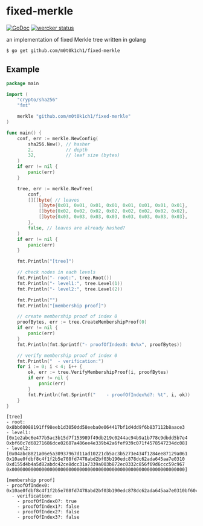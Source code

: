 # fixed-merkle

[![GoDoc](https://godoc.org/github.com/m0t0k1ch1/fixed-merkle?status.svg)](https://godoc.org/github.com/m0t0k1ch1/fixed-merkle) [![wercker status](https://app.wercker.com/status/358afd292494eaeb78e289507d4af25c/s/master "wercker status")](https://app.wercker.com/project/byKey/358afd292494eaeb78e289507d4af25c)

an implementation of fixed Merkle tree written in golang

``` sh
$ go get github.com/m0t0k1ch1/fixed-merkle
```

## Example

``` go
package main

import (
	"crypto/sha256"
	"fmt"

	merkle "github.com/m0t0k1ch1/fixed-merkle"
)

func main() {
	conf, err := merkle.NewConfig(
		sha256.New(), // hasher
		2,            // depth
		32,           // leaf size (bytes)
	)
	if err != nil {
		panic(err)
	}

	tree, err := merkle.NewTree(
		conf,
		[][]byte{ // leaves
			[]byte{0x01, 0x01, 0x01, 0x01, 0x01, 0x01, 0x01, 0x01},
			[]byte{0x02, 0x02, 0x02, 0x02, 0x02, 0x02, 0x02, 0x02},
			[]byte{0x03, 0x03, 0x03, 0x03, 0x03, 0x03, 0x03, 0x03},
		},
		false, // leaves are already hashed?
	)
	if err != nil {
		panic(err)
	}

	fmt.Println("[tree]")

	// check nodes in each levels
	fmt.Println("- root:", tree.Root())
	fmt.Println("- level1:", tree.Level(1))
	fmt.Println("- level2:", tree.Level(2))

	fmt.Println("")
	fmt.Println("[membership proof]")

	// create membership proof of index 0
	proofBytes, err := tree.CreateMembershipProof(0)
	if err != nil {
		panic(err)
	}
	fmt.Println(fmt.Sprintf("- proofOfIndex0: 0x%x", proofBytes))

	// verify membership proof of index 0
	fmt.Println("  - verification:")
	for i := 0; i < 4; i++ {
		ok, err := tree.VerifyMembershipProof(i, proofBytes)
		if err != nil {
			panic(err)
		}
		fmt.Println(fmt.Sprintf("    - proofOfIndex%d?: %t", i, ok))
	}
}
```

```
[tree]
- root: 0x8bb60088191ff98eeb1d3050dd58eeba0e064417bf1d4dd9f6b837112b8aace3
- level1: [0x1e2abc6e477b5ac3b15d7f153989f49db219c0244ac94b9a1b778c9dbdd5b7e4 0xbf60c7d68271686dce02687a486ee4e339b42a6fef939c071f4578547234dc08]
- level2: [0x04abc8821a06e5a30937967d11ad10221cb5ac3b5273e434f1284ee87129a061 0x10ae0fdbf8c4f1f2b5e708fd7478abd2bf03b190edc878dc62ada645aa7e0310 0xd155d4b4a5d82abdc42ce8dcc31a7339a003b872ec0332c856f69d6ccc59c967 0x0000000000000000000000000000000000000000000000000000000000000000]

[membership proof]
- proofOfIndex0: 0x10ae0fdbf8c4f1f2b5e708fd7478abd2bf03b190edc878dc62ada645aa7e0310bf60c7d68271686dce02687a486ee4e339b42a6fef939c071f4578547234dc08
  - verification:
    - proofOfIndex0?: true
    - proofOfIndex1?: false
    - proofOfIndex2?: false
    - proofOfIndex3?: false
```
